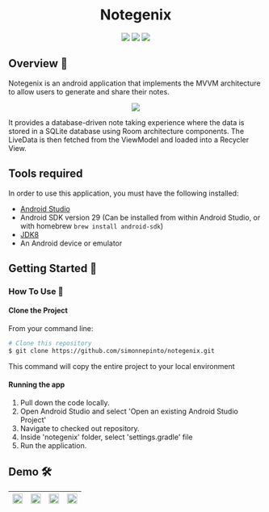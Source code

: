 <h1 align="center">Notegenix</h1>

<p align="center">
<img src="https://img.shields.io/badge/Built%20using-Android Studio-1f425f.svg">
<img src="https://travis-ci.org/fossasia/badge-magic-android.svg?branch=development">
<img src="https://img.shields.io/badge/Made%20with-Kotlin-1f425f.svg">
</p>


## Overview :memo:
Notegenix is an android application that implements the MVVM architecture to allow users to generate and share their notes. 

<p align="center">
<img src="https://user-images.githubusercontent.com/53074235/113597007-b2717300-9658-11eb-8bab-11991613ae9b.png">
</p>

It provides a database-driven note taking experience where the data is stored in a SQLite database using Room architecture components. The LiveData is then fetched from the ViewModel and loaded into a Recycler View.


## Tools required
In order to use this application, you must have the following installed:
* [Android Studio](https://developer.android.com/studio/index.html)
* Android SDK version 29 (Can be installed from within Android Studio, or with homebrew `brew install android-sdk`)
* [JDK8](https://www.oracle.com/in/java/technologies/javase/javase-jdk8-downloads.html)
* An Android device or emulator


## Getting Started 🚀

### How To Use 🔧

#### Clone the Project

From your command line:
```bash
# Clone this repository
$ git clone https://github.com/simonnepinto/notegenix.git

```

This command  will copy the entire project to your local environment

#### Running the app

1.  Pull down the code locally.
2.  Open Android Studio and select 'Open an existing Android Studio Project'
3.  Navigate to checked out repository.
4.  Inside 'notegenix' folder, select 'settings.gradle' file
5.  Run the application.


## Demo 🛠️
|<img src="https://user-images.githubusercontent.com/53074235/112448323-4baaaa80-8d78-11eb-84fd-7a44d25c4eba.png" width="100%" > | <img src="https://user-images.githubusercontent.com/53074235/112603456-0ac79a00-8e3b-11eb-8031-e8bbb16f1c7b.png" width="100%">|<img src="https://user-images.githubusercontent.com/53074235/112603463-0dc28a80-8e3b-11eb-9d51-46b77785f742.png" width="100%">| <img src="https://user-images.githubusercontent.com/53074235/112603465-0ef3b780-8e3b-11eb-979b-ef3a7e687819.png" width="100%">|
|:-------------------------:|:-------------------------:|:-------------------------:|:-------------------------:|


